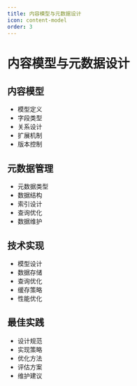 ```yaml
---
title: 内容模型与元数据设计
icon: content-model
order: 3
---
```


# 内容模型与元数据设计

## 内容模型
- 模型定义
- 字段类型
- 关系设计
- 扩展机制
- 版本控制

## 元数据管理
- 元数据类型
- 数据结构
- 索引设计
- 查询优化
- 数据维护

## 技术实现
- 模型设计
- 数据存储
- 查询优化
- 缓存策略
- 性能优化

## 最佳实践
- 设计规范
- 实现策略
- 优化方法
- 评估方案
- 维护建议
